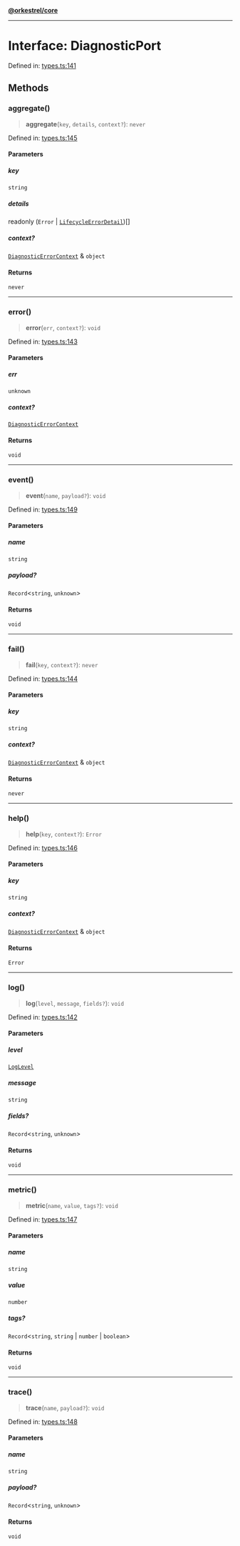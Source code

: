 [**@orkestrel/core**](../index.md)

***

# Interface: DiagnosticPort

Defined in: [types.ts:141](https://github.com/orkestrel/core/blob/7cc3e19bc4a1e6f96f153d7b931686981208a465/src/types.ts#L141)

## Methods

### aggregate()

> **aggregate**(`key`, `details`, `context?`): `never`

Defined in: [types.ts:145](https://github.com/orkestrel/core/blob/7cc3e19bc4a1e6f96f153d7b931686981208a465/src/types.ts#L145)

#### Parameters

##### key

`string`

##### details

readonly (`Error` \| [`LifecycleErrorDetail`](LifecycleErrorDetail.md))[]

##### context?

[`DiagnosticErrorContext`](DiagnosticErrorContext.md) & `object`

#### Returns

`never`

***

### error()

> **error**(`err`, `context?`): `void`

Defined in: [types.ts:143](https://github.com/orkestrel/core/blob/7cc3e19bc4a1e6f96f153d7b931686981208a465/src/types.ts#L143)

#### Parameters

##### err

`unknown`

##### context?

[`DiagnosticErrorContext`](DiagnosticErrorContext.md)

#### Returns

`void`

***

### event()

> **event**(`name`, `payload?`): `void`

Defined in: [types.ts:149](https://github.com/orkestrel/core/blob/7cc3e19bc4a1e6f96f153d7b931686981208a465/src/types.ts#L149)

#### Parameters

##### name

`string`

##### payload?

`Record`\<`string`, `unknown`\>

#### Returns

`void`

***

### fail()

> **fail**(`key`, `context?`): `never`

Defined in: [types.ts:144](https://github.com/orkestrel/core/blob/7cc3e19bc4a1e6f96f153d7b931686981208a465/src/types.ts#L144)

#### Parameters

##### key

`string`

##### context?

[`DiagnosticErrorContext`](DiagnosticErrorContext.md) & `object`

#### Returns

`never`

***

### help()

> **help**(`key`, `context?`): `Error`

Defined in: [types.ts:146](https://github.com/orkestrel/core/blob/7cc3e19bc4a1e6f96f153d7b931686981208a465/src/types.ts#L146)

#### Parameters

##### key

`string`

##### context?

[`DiagnosticErrorContext`](DiagnosticErrorContext.md) & `object`

#### Returns

`Error`

***

### log()

> **log**(`level`, `message`, `fields?`): `void`

Defined in: [types.ts:142](https://github.com/orkestrel/core/blob/7cc3e19bc4a1e6f96f153d7b931686981208a465/src/types.ts#L142)

#### Parameters

##### level

[`LogLevel`](../type-aliases/LogLevel.md)

##### message

`string`

##### fields?

`Record`\<`string`, `unknown`\>

#### Returns

`void`

***

### metric()

> **metric**(`name`, `value`, `tags?`): `void`

Defined in: [types.ts:147](https://github.com/orkestrel/core/blob/7cc3e19bc4a1e6f96f153d7b931686981208a465/src/types.ts#L147)

#### Parameters

##### name

`string`

##### value

`number`

##### tags?

`Record`\<`string`, `string` \| `number` \| `boolean`\>

#### Returns

`void`

***

### trace()

> **trace**(`name`, `payload?`): `void`

Defined in: [types.ts:148](https://github.com/orkestrel/core/blob/7cc3e19bc4a1e6f96f153d7b931686981208a465/src/types.ts#L148)

#### Parameters

##### name

`string`

##### payload?

`Record`\<`string`, `unknown`\>

#### Returns

`void`
